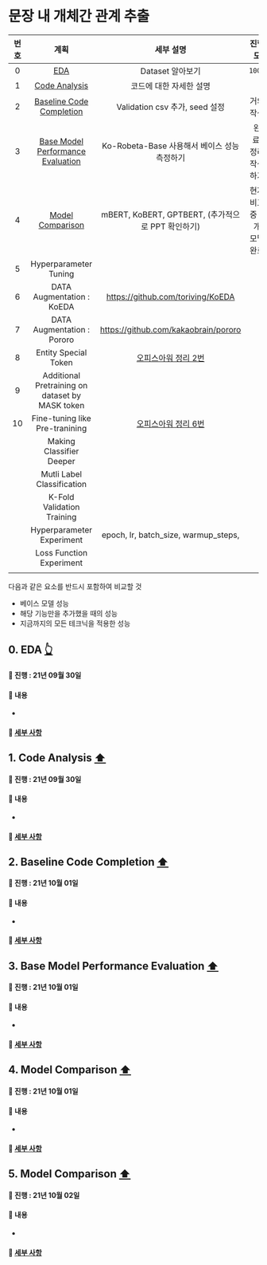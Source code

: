 # 문장 내 개체간 관계 추출

|번호|계획|세부 설명|진행도|
|:---:|:------------:|:------------:|:------:|
|0|[EDA](https://github.com/boostcampaitech2/klue-level2-nlp-04/blob/JSM/PLAN.md#0-eda)|Dataset 알아보기|`100%`|
|1|[Code Analysis](https://github.com/boostcampaitech2/klue-level2-nlp-04/blob/JSM/PLAN.md#1-code-analysis)|코드에 대한 자세한 설명||
|2|[Baseline Code Completion](https://github.com/boostcampaitech2/klue-level2-nlp-04/blob/JSM/PLAN.md#2-baseline-code-completion)|Validation csv 추가, seed 설정|거의 작성|
|3|[Base Model Performance Evaluation](https://github.com/boostcampaitech2/klue-level2-nlp-04/blob/JSM/PLAN.md#3-base-model-performance-evaluation)|Ko-Robeta-Base 사용해서 베이스 성능 측정하기|완료. 정리 작성하기|
|4|[Model Comparison](https://github.com/boostcampaitech2/klue-level2-nlp-04/blob/JSM/PLAN.md#4-model-comparison)|mBERT, KoBERT, GPTBERT, (추가적으로 PPT 확인하기)|현재 비교중 3개 모델 완료|
|5|Hyperparameter Tuning||
|6|DATA Augmentation : KoEDA|https://github.com/toriving/KoEDA||
|7|DATA Augmentation : Pororo|https://github.com/kakaobrain/pororo||
|8|Entity Special Token|[오피스아워 정리 2번](https://github.com/sangmandu/SangSangPlus/issues/101#issue-1011979770)||
|9|Additional Pretraining on dataset by MASK token||
|10|Fine-tuning like Pre-tranining|[오피스아워 정리 6번](https://github.com/sangmandu/SangSangPlus/issues/101#issue-1011979770)||
||Making Classifier Deeper||
||Mutli Label Classification||
||K-Fold Validation Training||
||Hyperparameter Experiment|epoch, lr, batch_size, warmup_steps,||
||Loss Function Experiment||
||||

다음과 같은 요소를 반드시 포함하여 비교할 것
* 베이스 모델 성능
* 해당 기능만을 추가했을 때의 성능
* 지금까지의 모든 테크닉을 적용한 성능

## 0. EDA [👆](https://github.com/boostcampaitech2/klue-level2-nlp-04/blob/JSM/PLAN.md#1-baseline-code-completion)
#### 📌 진행 : 21년 09월 30일  
#### 📖 내용
* 
#### 🚀 [세부 사항](https://github.com/boostcampaitech2/klue-level2-nlp-04/blob/115056fb050979745bef3acfd53d645e28c3c2ff/EDA.md)


## 1. Code Analysis [⬆](https://github.com/boostcampaitech2/klue-level2-nlp-04/blob/JSM/PLAN.md#1-baseline-code-completion)
#### 📌 진행 : 21년 09월 30일  
#### 📖 내용
* 
#### 🚀 [세부 사항](https://github.com/boostcampaitech2/klue-level2-nlp-04/blob/115056fb050979745bef3acfd53d645e28c3c2ff/Code%20Analysis.md)

## 2. Baseline Code Completion [⬆](https://github.com/boostcampaitech2/klue-level2-nlp-04/blob/JSM/PLAN.md#1-baseline-code-completion)
#### 📌 진행 : 21년 10월 01일  
#### 📖 내용
* 
#### 🚀 [세부 사항](https://github.com/boostcampaitech2/klue-level2-nlp-04/blob/e4dfd1f6aea9b1263d8eeaad7d3bee1eef280a82/Baseline%20Code%20Completion.md)

## 3. Base Model Performance Evaluation [⬆](https://github.com/boostcampaitech2/klue-level2-nlp-04/blob/JSM/PLAN.md#1-baseline-code-completion)
#### 📌 진행 : 21년 10월 01일  
#### 📖 내용
* 
#### 🚀 [세부 사항](https://github.com/boostcampaitech2/klue-level2-nlp-04/blob/683beb1ab9b5b337157cb1b61e54a71153e5a76c/Base%20Model%20Performance%20Evaluation.md)

## 4. Model Comparison [⬆](https://github.com/boostcampaitech2/klue-level2-nlp-04/blob/JSM/PLAN.md#1-baseline-code-completion)
#### 📌 진행 : 21년 10월 01일  
#### 📖 내용
* 
#### 🚀 [세부 사항](https://github.com/boostcampaitech2/klue-level2-nlp-04/blob/9ebe1645ad25562756e84115730ffc3121df9649/Model%20Comparison.md)

## 5. Model Comparison [⬆](https://github.com/boostcampaitech2/klue-level2-nlp-04/blob/JSM/PLAN.md#1-baseline-code-completion)
#### 📌 진행 : 21년 10월 02일  
#### 📖 내용
* 
#### 🚀 [세부 사항]()

